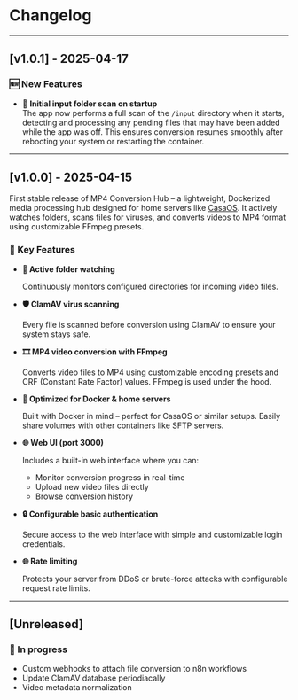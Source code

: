# Changelog

---

## [v1.0.1] - 2025-04-17

### 🆕 New Features

- 📂 **Initial input folder scan on startup**  
  The app now performs a full scan of the `/input` directory when it starts, detecting and processing any pending files that may have been added while the app was off. This ensures conversion resumes smoothly after rebooting your system or restarting the container.

---

## [v1.0.0] - 2025-04-15

First stable release of MP4 Conversion Hub – a lightweight, Dockerized media processing hub designed for home servers like [CasaOS](https://www.casaos.io/). It actively watches folders, scans files for viruses, and converts videos to MP4 format using customizable FFmpeg presets.

### 🚀 Key Features

-   **📂 Active folder watching**

    Continuously monitors configured directories for incoming video files.

-   **🛡️ ClamAV virus scanning**

    Every file is scanned before conversion using ClamAV to ensure your system stays safe.

-  **🎞️ MP4 video conversion with FFmpeg**
    
    Converts video files to MP4 using customizable encoding presets and CRF (Constant Rate Factor) values. FFmpeg is used under the hood.

-  **🐳 Optimized for Docker & home servers**
    
    Built with Docker in mind – perfect for CasaOS or similar setups. Easily share volumes with other containers like SFTP servers.

-   **🌐 Web UI (port 3000)**

    Includes a built-in web interface where you can:
    - Monitor conversion progress in real-time
    - Upload new video files directly
    - Browse conversion history

-   **🔒 Configurable basic authentication**

    Secure access to the web interface with simple and customizable login credentials.

-  **🌐 Rate limiting**

    Protects your server from DDoS or brute-force attacks with configurable request rate limits.

---

## [Unreleased]

### 🚧 In progress
- Custom webhooks to attach file conversion to n8n workflows
- Update ClamAV database periodiacally
- Video metadata normalization